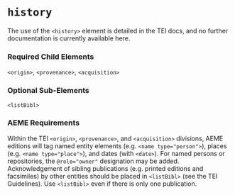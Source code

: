 # `history`

The use of the `<history>` element is detailed in the TEI docs, and no further documentation is currently available here.

### Required Child Elements

`<origin>`, `<provenance>`, `<acquisition>`

### Optional Sub-Elements

`<listBibl>`

### AEME Requirements

Within the TEI `<origin>`, `<provenance>`, and `<acquisition>` divisions, AEME editions will tag named entity elements (e.g. `<name type="person">`), places (e.g. `<name type="place">`), and dates (with `<date>`). For named persons or repositories, the `@role="owner"` designation may be added. Acknowledgement of sibling publications (e.g. printed editions and facsimiles) by other entities should be placed in `<listBibl>` (see the TEI Guidelines). Use `<listBibl>` even if there is only one publication.

